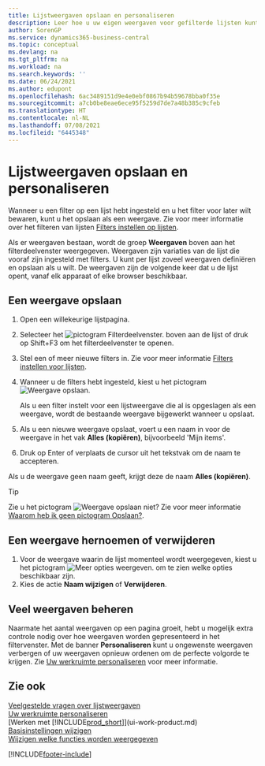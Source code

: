 ```yaml
---
title: Lijstweergaven opslaan en personaliseren
description: Leer hoe u uw eigen weergaven voor gefilterde lijsten kunt maken en hoe u deze weergaven kunt opslaan, hernoemen en beheren.
author: SorenGP
ms.service: dynamics365-business-central
ms.topic: conceptual
ms.devlang: na
ms.tgt_pltfrm: na
ms.workload: na
ms.search.keywords: ''
ms.date: 06/24/2021
ms.author: edupont
ms.openlocfilehash: 6ac3489151d9e4e0ebf0867b94b59678bba0f35e
ms.sourcegitcommit: a7cb0be8eae6ece95f5259d7de7a48b385c9cfeb
ms.translationtype: HT
ms.contentlocale: nl-NL
ms.lasthandoff: 07/08/2021
ms.locfileid: "6445348"
---
```

# <a name="save-and-personalize-list-views"></a>Lijstweergaven opslaan en personaliseren
Wanneer u een filter op een lijst hebt ingesteld en u het filter voor later wilt bewaren, kunt u het opslaan als een weergave. Zie voor meer informatie over het filteren van lijsten [Filters instellen op lijsten](ui-enter-criteria-filters.md#setting-filters-on-lists).

Als er weergaven bestaan, wordt de groep **Weergaven** boven aan het filterdeelvenster weergegeven. Weergaven zijn variaties van de lijst die vooraf zijn ingesteld met filters. U kunt per lijst zoveel weergaven definiëren en opslaan als u wilt. De weergaven zijn de volgende keer dat u de lijst opent, vanaf elk apparaat of elke browser beschikbaar.

## <a name="to-save-a-view"></a>Een weergave opslaan
1. Open een willekeurige lijstpagina.
2. Selecteer het ![pictogram Filterdeelvenster.](media/open-filter-pane-icon.png "Pictogram Filterdeelvenster") boven aan de lijst of druk op Shift+F3 om het filterdeelvenster te openen.
3. Stel een of meer nieuwe filters in. Zie voor meer informatie [Filters instellen voor lijsten](ui-enter-criteria-filters.md#setting-filters-on-lists).
4. Wanneer u de filters hebt ingesteld, kiest u het pictogram ![Weergave opslaan.](media/save_view_icon.png "Weergave opslaan")  

    Als u een filter instelt voor een lijstweergave die al is opgeslagen als een weergave, wordt de bestaande weergave bijgewerkt wanneer u opslaat.
5. Als u een nieuwe weergave opslaat, voert u een naam in voor de weergave in het vak **Alles (kopiëren)**, bijvoorbeeld 'Mijn items'.
6. Druk op Enter of verplaats de cursor uit het tekstvak om de naam te accepteren.

Als u de weergave geen naam geeft, krijgt deze de naam **Alles (kopiëren)**.

> [!TIP]
> Zie u het pictogram ![Weergave opslaan](media/save_view_icon.png "Weergave opslaan") niet? Zie voor meer informatie [Waarom heb ik geen pictogram Opslaan?](/dynamics365/business-central/ui-views-faq#save).

## <a name="to-rename-or-remove-a-view"></a>Een weergave hernoemen of verwijderen
1. Voor de weergave waarin de lijst momenteel wordt weergegeven, kiest u het pictogram ![Meer opties weergeven.](media/show-more-options-icon.png "Meer opties weergeven") om te zien welke opties beschikbaar zijn.
2. Kies de actie **Naam wijzigen** of **Verwijderen**.

## <a name="managing-many-views"></a>Veel weergaven beheren
Naarmate het aantal weergaven op een pagina groeit, hebt u mogelijk extra controle nodig over hoe weergaven worden gepresenteerd in het filtervenster. Met de banner **Personaliseren** kunt u ongewenste weergaven verbergen of uw weergaven opnieuw ordenen om de perfecte volgorde te krijgen. Zie [Uw werkruimte personaliseren](ui-personalization-user.md) voor meer informatie.

## <a name="see-also"></a>Zie ook
[Veelgestelde vragen over lijstweergaven](ui-views-faq.yml)  
[Uw werkruimte personaliseren](ui-personalization-user.md)    
[Werken met [!INCLUDE[prod_short](includes/prod_short.md)]](ui-work-product.md)    
[Basisinstellingen wijzigen](ui-change-basic-settings.md)  
[Wijzigen welke functies worden weergegeven](ui-experiences.md)  


[!INCLUDE[footer-include](includes/footer-banner.md)]